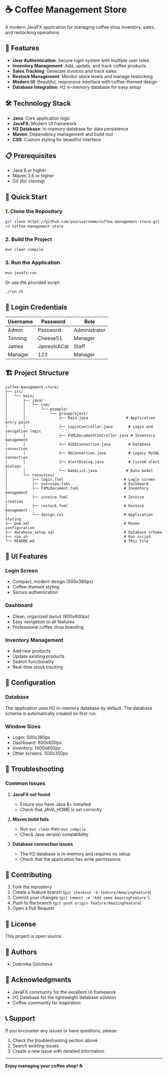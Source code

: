 # ☕ Coffee Management Store

A modern JavaFX application for managing coffee shop inventory, sales, and restocking operations.

## 🚀 Features

- **User Authentication**: Secure login system with multiple user roles
- **Inventory Management**: Add, update, and track coffee products
- **Sales Tracking**: Generate invoices and track sales
- **Restock Management**: Monitor stock levels and manage restocking
- **Modern UI**: Beautiful, responsive interface with coffee-themed design
- **Database Integration**: H2 in-memory database for easy setup

## 🛠️ Technology Stack

- **Java**: Core application logic
- **JavaFX**: Modern UI framework
- **H2 Database**: In-memory database for data persistence
- **Maven**: Dependency management and build tool
- **CSS**: Custom styling for beautiful interface

## 📋 Prerequisites

- Java 8 or higher
- Maven 3.6 or higher
- Git (for cloning)

## 🚀 Quick Start

### 1. Clone the Repository
```bash
git clone https://github.com/yourusername/coffee-management-store.git
cd coffee-management-store
```

### 2. Build the Project
```bash
mvn clean compile
```

### 3. Run the Application
```bash
mvn javafx:run
```

Or use the provided script:
```bash
./run.sh
```

## 👤 Login Credentials

| Username | Password | Role |
|----------|----------|------|
| Admin    | Password | Administrator |
| Tonning  | Cheese51 | Manager |
| James    | JamesIsACat | Staff |
| Manager  | 123      | Manager |

## 🏗️ Project Structure

```
coffee-management-store/
├── src/
│   └── main/
│       ├── java/
│       │   └── com/
│       │       └── example/
│       │           └── groupproject/
│       │               ├── Main.java                 # Application entry point
│       │               ├── LoginController.java       # Login and navigation logic
│       │               ├── FXMLDocumentController.java # Inventory management
│       │               ├── H2DbConnection.java        # Database connection
│       │               ├── DbConnection.java          # Legacy MySQL connection
│       │               ├── AlertDialog.java           # Custom alert dialogs
│       │               └── NameList.java             # Data model
│       └── resources/
│           ├── login.fxml                           # Login screen
│           ├── overview.fxml                        # Dashboard
│           ├── FXMLDocument.fxml                    # Inventory management
│           ├── invoice.fxml                         # Invoice creation
│           ├── restock.fxml                         # Restock management
│           └── design.css                           # Application styling
├── pom.xml                                          # Maven configuration
├── database_setup.sql                               # Database schema
├── run.sh                                           # Run script
└── README.md                                        # This file
```

## 🎨 UI Features

### Login Screen
- Compact, modern design (500x380px)
- Coffee-themed styling
- Secure authentication

### Dashboard
- Clean, organized layout (800x600px)
- Easy navigation to all features
- Professional coffee shop branding

### Inventory Management
- Add new products
- Update existing products
- Search functionality
- Real-time stock tracking

## 🔧 Configuration

### Database
The application uses H2 in-memory database by default. The database schema is automatically created on first run.

### Window Sizes
- Login: 500x380px
- Dashboard: 800x600px
- Inventory: 1400x800px
- Other screens: 500x350px

## 🐛 Troubleshooting

### Common Issues

1. **JavaFX not found**
   - Ensure you have Java 8+ installed
   - Check that JAVA_HOME is set correctly

2. **Maven build fails**
   - Run `mvn clean` then `mvn compile`
   - Check Java version compatibility

3. **Database connection issues**
   - The H2 database is in-memory and requires no setup
   - Check that the application has write permissions

## 🤝 Contributing

1. Fork the repository
2. Create a feature branch (`git checkout -b feature/AmazingFeature`)
3. Commit your changes (`git commit -m 'Add some AmazingFeature'`)
4. Push to the branch (`git push origin feature/AmazingFeature`)
5. Open a Pull Request

## 📝 License

This project is open source.

## 👥 Authors

- Dobrinka Gotcheva

## 🙏 Acknowledgments

- JavaFX community for the excellent UI framework
- H2 Database for the lightweight database solution
- Coffee community for inspiration

## 📞 Support

If you encounter any issues or have questions, please:
1. Check the troubleshooting section above
2. Search existing issues
3. Create a new issue with detailed information

---

**Enjoy managing your coffee shop! ☕** 
